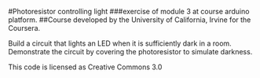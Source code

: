 #Photoresistor controlling light
###exercise of module 3 at course arduino platform.
##Course developed by the University of California, Irvine for the Coursera.

Build a circuit that lights an LED when it is sufficiently dark in a room. Demonstrate the circuit by covering the photoresistor to simulate darkness.

This code is licensed as Creative Commons 3.0